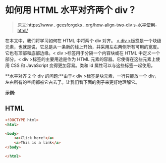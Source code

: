 # 如何用 HTML 水平对齐两个 div？

> 原文:[https://www . geesforgeks . org/how-align-two-div s-水平使用-html/](https://www.geeksforgeeks.org/how-to-align-two-divs-horizontally-using-html/)

在本文中，我们将学习如何在 HTML 中将两个 div 对齐。 [< div >标签](https://www.geeksforgeeks.org/div-tag-html/)是一个块级元素，也就是说，它总是从一条新的线上开始，并采用左右两侧所有可用的宽度。它也有顶部和底部边缘。< div >标签用于分隔一个内容块或在 HTML 中定义一个部分。< div >标签的主要用途是作为 HTML 元素的容器。它使得在这些元素上使用 CSS 和 JavaScript 变得更加容易。类和 id 属性可以与这些标签一起使用。

**水平对齐 2 个 div 的问题:**由于< div >标签是块元素，一行只能放一个 div，左右所有的空间都被它占去了。让我们看下面的例子来更好地理解它。

**示例:**

## HTML

```html
<!DOCTYPE html>
<html>

<body>
    <a>Click here!</a>
    <a>This is a link</a>
</body>

</html>
```